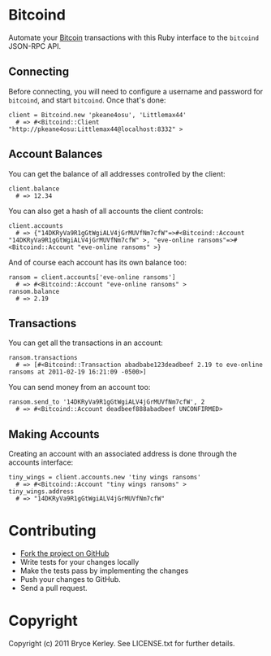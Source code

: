 # Bitcoind

Automate your [Bitcoin](http://bitcoin.org/) transactions with this Ruby interface to the `bitcoind` JSON-RPC API.

## Connecting

Before connecting, you will need to configure a username and password for `bitcoind`, and start
`bitcoind`. Once that's done:

    client = Bitcoind.new 'pkeane4osu', 'Littlemax44'
      # => #<Bitcoind::Client "http://pkeane4osu:Littlemax44@localhost:8332" >

## Account Balances

You can get the balance of all addresses controlled by the client:

    client.balance
      # => 12.34

You can also get a hash of all accounts the client controls:

    client.accounts
      # => {"14DKRyVa9R1gGtWgiALV4jGrMUVfNm7cfW"=>#<Bitcoind::Account "14DKRyVa9R1gGtWgiALV4jGrMUVfNm7cfW" >, "eve-online ransoms"=>#<Bitcoind::Account "eve-online ransoms" >}

And of course each account has its own balance too:

    ransom = client.accounts['eve-online ransoms']
      # => #<Bitcoind::Account "eve-online ransoms" >
    ransom.balance
      # => 2.19

## Transactions

You can get all the transactions in an account:

    ransom.transactions
      # => [#<Bitcoind::Transaction abadbabe123deadbeef 2.19 to eve-online ransoms at 2011-02-19 16:21:09 -0500>]

You can send money from an account too:

    ransom.send_to '14DKRyVa9R1gGtWgiALV4jGrMUVfNm7cfW', 2
      # => #<Bitcoind::Account deadbeef888abadbeef UNCONFIRMED>

## Making Accounts

Creating an account with an associated address is done through the accounts interface:

    tiny_wings = client.accounts.new 'tiny wings ransoms'
      # => #<Bitcoind::Account "tiny wings ransoms" >
    tiny_wings.address
      # => "14DKRyVa9R1gGtWgiALV4jGrMUVfNm7cfW"

# Contributing

* [Fork the project on GitHub](https://github.com/bkerley/bitcoind)
* Write tests for your changes locally
* Make the tests pass by implementing the changes
* Push your changes to GitHub.
* Send a pull request.

# Copyright

Copyright (c) 2011 Bryce Kerley. See LICENSE.txt for further details.
